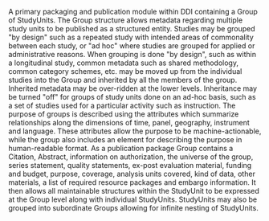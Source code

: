A primary packaging and publication module within DDI containing a Group of StudyUnits. The Group structure allows metadata regarding multiple study units to be published as a structured entity. Studies may be grouped "by design" such as a repeated study with intended areas of commonality between each study, or "ad hoc" where studies are grouped for applied or administrative reasons. When grouping is done "by design", such as within a longitudinal study, common metadata such as shared methodology, common category schemes, etc. may be moved up from the individual studies into the Group and inherited by all the members of the group. Inherited metadata may be over-ridden at the lower levels. Inheritance may be turned "off" for groups of study units done on an ad-hoc basis, such as a set of studies used for a particular activity such as instruction. The purpose of groups is described using the attributes which summarize relationships along the dimensions of time, panel, geography, instrument and language. These attributes allow the purpose to be machine-actionable, while the group also includes an element for describing the purpose in human-readable format. As a publication package Group contains a Citation, Abstract, information on authorization, the universe of the group, series statement, quality statements, ex-post evaluation material, funding and budget, purpose, coverage, analysis units covered, kind of data, other materials, a list of required resource packages and embargo information. It then allows all maintainable structures within the StudyUnit to be expressed at the Group level along with individual StudyUnits. StudyUnits may also be grouped into subordinate Groups allowing for infinite nesting of StudyUnits.